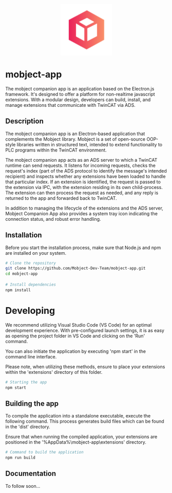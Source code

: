 <p align="center">
  <img width="160"  src="./docs/images/logo.svg">
</p>

# mobject-app

The mobject companion app is an application based on the Electron.js framework. It's designed to offer a platform for non-realtime javascript extensions. With a modular design, developers can build, install, and manage extensions that communicate with TwinCAT via ADS.

## Description

The mobject companion app is an Electron-based application that complements the Mobject library. Mobject is a set of open-source OOP-style libraries written in structured text, intended to extend functionality to PLC programs within the TwinCAT environment.

The mobject companion app acts as an ADS server to which a TwinCAT runtime can send requests. It listens for incoming requests, checks the request's index (part of the ADS protocol to identify the message's intended recipient) and inspects whether any extensions have been loaded to handle that particular index. If an extension is identified, the request is passed to the extension via IPC, with the extension residing in its own child-process. The extension can then process the request as needed, and any reply is returned to the app and forwarded back to TwinCAT.

In addition to managing the lifecycle of the extensions and the ADS server, Mobject Companion App also provides a system tray icon indicating the connection status, and robust error handling.

## Installation

Before you start the installation process, make sure that Node.js and npm are installed on your system.

```bash
# Clone the repository
git clone https://github.com/Mobject-Dev-Team/mobject-app.git
cd mobject-app

# Install dependencies
npm install
```

# Developing

We recommend utilizing Visual Studio Code (VS Code) for an optimal development experience. With pre-configured launch settings, it is as easy as opening the project folder in VS Code and clicking on the 'Run' command.

You can also initiate the application by executing 'npm start' in the command line interface.

Please note, when utilizing these methods, ensure to place your extensions within the 'extensions' directory of this folder.

```bash
# Starting the app
npm start
```

## Building the app

To compile the application into a standalone executable, execute the following command. This process generates build files which can be found in the 'dist' directory.

Ensure that when running the compiled application, your extensions are positioned in the '%AppData%\mobject-app\extensions' directory.

```bash
# Command to build the application
npm run build
```

## Documentation

To follow soon...
